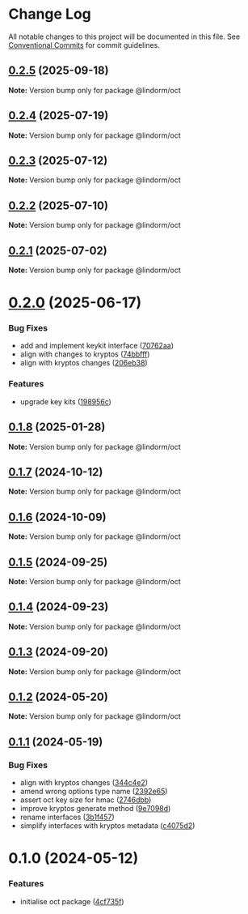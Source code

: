 # Change Log

All notable changes to this project will be documented in this file.
See [Conventional Commits](https://conventionalcommits.org) for commit guidelines.

## [0.2.5](https://github.com/lindorm-io/monorepo/compare/@lindorm/oct@0.2.4...@lindorm/oct@0.2.5) (2025-09-18)

**Note:** Version bump only for package @lindorm/oct

## [0.2.4](https://github.com/lindorm-io/monorepo/compare/@lindorm/oct@0.2.3...@lindorm/oct@0.2.4) (2025-07-19)

**Note:** Version bump only for package @lindorm/oct

## [0.2.3](https://github.com/lindorm-io/monorepo/compare/@lindorm/oct@0.2.2...@lindorm/oct@0.2.3) (2025-07-12)

**Note:** Version bump only for package @lindorm/oct

## [0.2.2](https://github.com/lindorm-io/monorepo/compare/@lindorm/oct@0.2.1...@lindorm/oct@0.2.2) (2025-07-10)

**Note:** Version bump only for package @lindorm/oct

## [0.2.1](https://github.com/lindorm-io/monorepo/compare/@lindorm/oct@0.2.0...@lindorm/oct@0.2.1) (2025-07-02)

**Note:** Version bump only for package @lindorm/oct

# [0.2.0](https://github.com/lindorm-io/monorepo/compare/@lindorm/oct@0.1.8...@lindorm/oct@0.2.0) (2025-06-17)

### Bug Fixes

- add and implement keykit interface ([70762aa](https://github.com/lindorm-io/monorepo/commit/70762aaca51c9fe904121b69b4bc072cdd89c8a2))
- align with changes to kryptos ([74bbfff](https://github.com/lindorm-io/monorepo/commit/74bbfff6fb50504dc70327f7de3fd6d4b45cb65a))
- align with kryptos changes ([206eb38](https://github.com/lindorm-io/monorepo/commit/206eb38ae2a03b14973e706035c87a953cc753af))

### Features

- upgrade key kits ([198956c](https://github.com/lindorm-io/monorepo/commit/198956c5fa276ae192af22cb204b3c2158c74339))

## [0.1.8](https://github.com/lindorm-io/monorepo/compare/@lindorm/oct@0.1.7...@lindorm/oct@0.1.8) (2025-01-28)

**Note:** Version bump only for package @lindorm/oct

## [0.1.7](https://github.com/lindorm-io/monorepo/compare/@lindorm/oct@0.1.6...@lindorm/oct@0.1.7) (2024-10-12)

**Note:** Version bump only for package @lindorm/oct

## [0.1.6](https://github.com/lindorm-io/monorepo/compare/@lindorm/oct@0.1.5...@lindorm/oct@0.1.6) (2024-10-09)

**Note:** Version bump only for package @lindorm/oct

## [0.1.5](https://github.com/lindorm-io/monorepo/compare/@lindorm/oct@0.1.4...@lindorm/oct@0.1.5) (2024-09-25)

**Note:** Version bump only for package @lindorm/oct

## [0.1.4](https://github.com/lindorm-io/monorepo/compare/@lindorm/oct@0.1.3...@lindorm/oct@0.1.4) (2024-09-23)

**Note:** Version bump only for package @lindorm/oct

## [0.1.3](https://github.com/lindorm-io/monorepo/compare/@lindorm/oct@0.1.2...@lindorm/oct@0.1.3) (2024-09-20)

**Note:** Version bump only for package @lindorm/oct

## [0.1.2](https://github.com/lindorm-io/monorepo/compare/@lindorm/oct@0.1.1...@lindorm/oct@0.1.2) (2024-05-20)

**Note:** Version bump only for package @lindorm/oct

## [0.1.1](https://github.com/lindorm-io/monorepo/compare/@lindorm/oct@0.1.0...@lindorm/oct@0.1.1) (2024-05-19)

### Bug Fixes

- align with kryptos changes ([344c4e2](https://github.com/lindorm-io/monorepo/commit/344c4e2fad07e66c91f7e0820bfc929c1f8ffcab))
- amend wrong options type name ([2392e65](https://github.com/lindorm-io/monorepo/commit/2392e65dc8779a72948f9f98e0c6847cb8d21474))
- assert oct key size for hmac ([2746dbb](https://github.com/lindorm-io/monorepo/commit/2746dbb358885100dda4b63412040e6d2699cdcf))
- improve kryptos generate method ([9e7098d](https://github.com/lindorm-io/monorepo/commit/9e7098d4b219b11140e28e554ffd573204772249))
- rename interfaces ([3b1f457](https://github.com/lindorm-io/monorepo/commit/3b1f45736f88b8c2d4481cbeca6da87bf8443bde))
- simplify interfaces with kryptos metadata ([c4075d2](https://github.com/lindorm-io/monorepo/commit/c4075d2e133c2fe0a1fafa548da68db34b3407c6))

# 0.1.0 (2024-05-12)

### Features

- initialise oct package ([4cf735f](https://github.com/lindorm-io/monorepo/commit/4cf735fa1566cd3a9fedd1ed3f9e8877d9841cfe))
